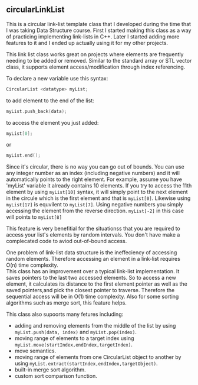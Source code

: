 ## circularLinkList

This is a circular link-list template class that I developed during the time that I was taking Data Structure course. First I started making this class as a way of practicing implementing link-lists in C++. Later I started adding more features to it and I ended up actually using it for my other projects.

This link list class works great on projects where elements are frequently needing to be added or removed. Similar to the standard array or STL vector class, it supports element access/modification through index referencing. 

To declare a new variable use this syntax:

```c++
CircularList <datatype> myList;
```

to add element to the end of the list:

```c++
myList.push_back(data);
```
to access the element you just added:

```c++
myList[0];
```
or

```c++
myList.end();
```

Since it's circular, there is no way you can go out of bounds. You can use any integer number as an index (including negative numbers) and it will automatically points to the right element. 
For example, assume you have 'myList' variable it already contains 10 elements. If you try to access the 11th element by using ```myList[10]``` syntax, it will simply point to the next element in the circule which is the first element and that is ```myList[0]```. Likewise using ```myList[17]``` is equvilent to ```myList[7]```. Using negative numbers you simply accessing the element from the reverse direction. ```myList[-2]``` in this case will points to ```myList[8]```

This feature is very benefitial for the situationss that you are required to access your list's elements by random intervals. You don't have make a complecated code to aviod out-of-bound access.

One problem of link-list data structure is the ineffeciency of accessing random elements. Therefore accessing an element in a link-list requires O(n) time complexity.  
This class has an improvement over a typical link-list implementation. It saves pointers to the last two accessed elements. So to access a new element, it calculates its distance to the first element pointer as well as the saved pointers,and pick the closest pointer to traverse. Therefore the sequential access will be in O(1) time complexity. Also for some sorting algorithms such as merge sort, this feature helps.

This class also supoorts many fetures including:
* adding and removing elements from the middle of the list by using ```myList.push(data, index)``` and ```myList.pop(index)```.
* moving range of elements to a target index using ```myList.move(startIndex,endIndex,targetIndex)```.
* move semantics.
* moving range of elements from one CircularList object to another by using ```myList.extract(startIndex,endIndex,targetObject)```.
* built-in merge sort algorithm.
* custom sort comparison function.
